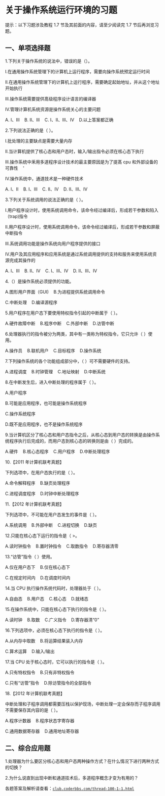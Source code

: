 # 关于操作系统运行环境的习题

提示：以下习题涉及教程 1.7 节及其前面的内容，请至少阅读完 1.7 节后再浏览习题。

## 一、单项选择题

1.下列关于操作系统的说法中，错误的是（）。

Ⅰ.在通用操作系统管理下的计算机上运行程序，需要向操作系统预定运行时间

Ⅱ.在通用操作系统管理下的计算机上运行程序，需要确定起始地址，并从这个地址开始执行

Ⅲ.操作系统需要提供髙级程序设计语言的编译器

Ⅳ.管理计算机系统资源是操作系统关心的主要问题

A. Ⅰ、Ⅲ    B. Ⅱ、Ⅲ    C. Ⅰ、Ⅱ、Ⅲ、Ⅳ    D.以上答案都正确

2.下列说法正确的是（ ）。

Ⅰ.批处理的主要缺点是需要大量内存

Ⅱ.当计算机提供了核心态和用户态时，输入/输出指令必须在核心态下执行

Ⅲ.操作系统中釆用多道程序设计技术的最主要原因是为了提髙 cpu 和外部设备的可靠性    '

Ⅳ.操作系统中，通道技术是一种硬件技术

A. Ⅰ、Ⅱ    B. Ⅰ、Ⅲ    C. Ⅱ、Ⅳ    D. Ⅱ、Ⅲ、Ⅳ

3.下列关于系统调用的说法正确的是（ ）。

Ⅰ.用户程序设计时，使用系统调用命令，该命令经过编译后，形成若干参数和陷入（trap)指令

Ⅱ.用户程序设计时，使用系统调用命令，该命令经过编译后，形成若干参数和屏蔽中断指令

Ⅲ.系统调用功能是操作系统向用户程序提供的接口

Ⅳ.用户及其应用程序和应用系统是通过系统调用提供的支持和服务来使用系统资源完成其操作的

A. Ⅰ、Ⅲ    B. Ⅱ、Ⅳ    C. Ⅰ、Ⅲ、Ⅳ    D. Ⅱ、Ⅲ、Ⅳ

4.（）是操作系统必须提供的功能。

A.图形用户界面（GUI)    B.为进程提供系统调用命令

C.中断处理    D.编译源程序

5.用户程序在用户态下要使用特权指令引起的中断属于（ ）。

A.硬件故障中断    B.程序中断    C.外部中断    D.访管中断

6.处理器执行的指令被分为两类，其中有一类称为特权指令，它只允许（ ）使用。

A.操作员    B.联机用户    C.目标程序    D.操作系统

7.下列操作系统的各个功能组成部分中，（ ）可不需要硬件的支持。

A.进程调度    B.时钟管理    C.地址映射    D.中断系统

8.在中断发生后，进入中断处理的程序属于（ ）。

A.用户程序

B.可能是应用程序，也可能是操作系统程序

C.操作系统程序

D.既不是应用程序，也不是操作系统程序

9.当计算机区分了核心态和用户态指令之后，从核心态到用户态的转换是由操作系统程序执行后完成的，而用户态到核心态的转换则是由（ ）完成的。

A.硬件    B.核心态程序    C.用户程序    D.中断处理程序

10.【2011 年计算机联考真题】

下列选项中，在用户态执行的是（ ）。

A.命令解释程序    B.缺页处理程序

C.进程调度程序    D.时钟中断处理程序

11.【2012 年计算机联考真题】

下列选项中，不可能在用户态发生的事件是（ ）。

A.系统调用    B.外部中断    C.进程切换    D.缺页

12.只能在核心态下运行的指令是（ >。

A.读时钟指令    B.置时钟指令    C.取数指令    D.寄存器清零

13.“访管”指令（ ）使用。

A.仅在用户态下    B.仅在核心态下

C.在规定时间内    D.在调度时间内

14.当 CPU 执行操作系统代码时，处理器处于（ ）。

A.自由态    B.用户态    C.核心态    D.就绪态

15.在操作系统中，只能在核心态下执行的指令是（ ）。

A.读时钟    B.取数    C.广义指令    D.寄存器清“0”

16.下列选项中，必须在核心态下执行的指令是（ ）。

A.从内存中取数    B.将运算结果装入内存

C.算术运算    D.输入/输出

17.当 CPU 处于核心态时，它可以执行的指令是（ ）。

A.只有特权指令    B.只有非特权指令

C.只有“访管”指令    D.除访管指令的全部指令

18.【2012 年计算机联考真题】

中断处理和子程序调用都需要压栈以保护现场，中断处理一定会保存而子程序调用不需要保存其内容的是（ ）。

A.程序计数器    B.程序状态字寄存器

C.通用数据寄存器    D.通用地址寄存器

## 二、综合应用题

1.处理器为什么要区分核心态和用户态两种操作方式？在什么情况下进行两种方式的切换？

2.为什么说直到出现中断和通道技术后，多道程序概念才变为有用的？

各题答案及解析请查看：[`club.coderbbs.com/thread-100-1-1.html`](http://club.coderbbs.com/thread-100-1-1.html)